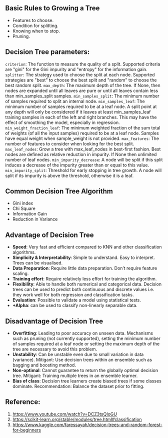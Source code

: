 ## Basic Rules to Growing a Tree
* Features to choose.
* Condition for splitting.
* Knowing when to stop.
* Pruning.

## Decision Tree parameters:
`criterion`: The function to measure the quality of a split. Supported criteria are "gini" for the Gini impurity and "entropy" for the information gain.
`splitter`: The strategy used to choose the split at each node. Supported strategies are "best" to choose the best split and "random" to choose the best random split.
`max_depth`: The maximum depth of the tree. If None, then nodes are expanded until all leaves are pure or until all leaves contain less than min_samples_split samples.
`min_samples_split`: The minimum number of samples required to split an internal node.
`min_samples_leaf`: The minimum number of samples required to be at a leaf node. A split point at any depth will only be considered if it leaves at least min_samples_leaf training samples in each of the left and right branches. This may have the effect of smoothing the model, especially in regression.
`min_weight_fraction_leaf`: The minimum weighted fraction of the sum total of weights (of all the input samples) required to be at a leaf node. Samples have equal weight when sample_weight is not provided.
`max_features`: The number of features to consider when looking for the best split.
`max_leaf_nodes`: Grow a tree with max_leaf_nodes in best-first fashion. Best nodes are defined as relative reduction in impurity. If None then unlimited number of leaf nodes.
`min_impurity_decrease`: A node will be split if this split induces a decrease of the impurity greater than or equal to this value.
`min_impurity_split`: Threshold for early stopping in tree growth. A node will split if its impurity is above the threshold, otherwise it is a leaf.

## Common Decision Tree Algorithm
* Gini index
* Chi Square
* Information Gain
* Reduction in Variance

## Advantage of Decision Tree
* **Speed**: Very fast and efficient compared to KNN and other classification algorithms.
* **Simplicity & Interpretability**: Simple to understand. Easy to interpret. Trees can be visualised.
* **Data Preparation**: Require little data preparation. Don’t require feature scaling.
* **Training effort**: Require relatively less effort for training the algorithm.
* **Flexibility**: Able to handle both numerical and categorical data. Decision trees can be used to predict both continuous and discrete values i.e. they work well for both regression and classification tasks.
* **Evaluation**: Possible to validate a model using statistical tests.
* **+Alpha**: can be used to classify non-linearly separable data.

## Disadvantage of Decision Tree
* **Overfitting**: Leading to poor accuracy on unseen data. Mechanisms such as pruning (not currently supported), setting the minimum number of samples required at a leaf node or setting the maximum depth of the tree are necessary to avoid this problem.
* **Unstability**: Can be unstable even due to small variation in data (variance). Mitigant: Use decision trees within an ensemble such as bagging and boosting method.
* **Non-optimal**: Cannot guarantee to return the globally optimal decision tree. Mitigant: Training multiple trees in an ensemble learner.
* **Bias of class**: Decision tree learners create biased trees if some classes dominate. Recommendation: Balance the dataset prior to fitting.

## Reference:
1. https://www.youtube.com/watch?v=DCZ3tsQIoGU
2. https://scikit-learn.org/stable/modules/tree.html#classification
3. https://www.kaggle.com/faressayah/decision-trees-and-random-forest-for-beginners

